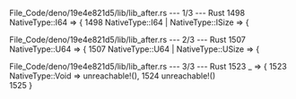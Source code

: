 File_Code/deno/19e4e821d5/lib/lib_after.rs --- 1/3 --- Rust
1498       NativeType::I64 => {                                                                                                                              1498       NativeType::I64 | NativeType::ISize => {

File_Code/deno/19e4e821d5/lib/lib_after.rs --- 2/3 --- Rust
1507       NativeType::U64 => {                                                                                                                              1507       NativeType::U64 | NativeType::USize => {

File_Code/deno/19e4e821d5/lib/lib_after.rs --- 3/3 --- Rust
1523       _ => {                                                                                                                                            1523       NativeType::Void => unreachable!(),
1524         unreachable!()                                                                                                                                       
1525       }                                                                                                                                                      

